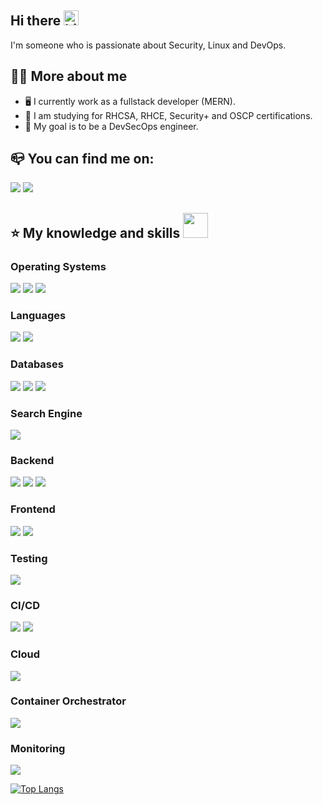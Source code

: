 ## Hi there <img src="https://user-images.githubusercontent.com/1303154/88677602-1635ba80-d120-11ea-84d8-d263ba5fc3c0.gif" width="24px" alt="hi"> 

I'm someone who is passionate about Security, Linux and DevOps.

## :man_technologist: More about me
- :desktop_computer: I currently work as a fullstack developer (MERN).
- :open_book:	I am studying for RHCSA, RHCE, Security+ and OSCP certifications.
- :telescope:	My goal is to be a DevSecOps engineer.

## :mailbox_closed: You can find me on:
[<img src="https://img.shields.io/badge/linkedin-%230077B5.svg?&style=for-the-badge&logo=linkedin&logoColor=white" />](https://www.linkedin.com/in/rafael-fran%C3%A7a-731202229/) 
[<img src="https://img.shields.io/badge/medium-%2312100E.svg?&style=for-the-badge&logo=medium&logoColor=white" />](https://medium.com/USERNAME)


## :star: My knowledge and skills <img src="https://media.giphy.com/media/WUlplcMpOCEmTGBtBW/giphy.gif" width="40">

### Operating Systems

<p float="left">
  <img src="https://img.shields.io/badge/Cent%20OS-262577?style=for-the-badge&logo=CentOS&logoColor=white"/>  
  <img src="https://img.shields.io/badge/Debian-A81D33?style=for-the-badge&logo=debian&logoColor=white"/>
  <img src="https://img.shields.io/badge/Arch_Linux-1793D1?style=for-the-badge&logo=arch-linux&logoColor=white"/>
</p>

### Languages

<p float="left">
  <img src="https://img.shields.io/badge/Python-FFD43B?style=for-the-badge&logo=python&logoColor=blue"/>  
  <img src="https://img.shields.io/badge/JavaScript-323330?style=for-the-badge&logo=javascript&logoColor=F7DF1E"/>
</p>

### Databases

<p float="left">
  <img src="https://img.shields.io/badge/MongoDB-4EA94B?style=for-the-badge&logo=mongodb&logoColor=white"/>  
  <img src="https://img.shields.io/badge/MySQL-005C84?style=for-the-badge&logo=mysql&logoColor=white"/>
  <img src="https://img.shields.io/badge/PostgreSQL-316192?style=for-the-badge&logo=postgresql&logoColor=white"/>
</p>

### Search Engine
<p float="left">
  <img src="https://img.shields.io/badge/Elastic_Search-005571?style=for-the-badge&logo=elasticsearch&logoColor=white"/>  
</p>

### Backend
<p float="left">
  <img src="https://img.shields.io/badge/Node.js-339933?style=for-the-badge&logo=nodedotjs&logoColor=white"/>  
  <img src="https://img.shields.io/badge/Express.js-000000?style=for-the-badge&logo=express&logoColor=white"/>
  <img src="https://img.shields.io/badge/Flask-000000?style=for-the-badge&logo=flask&logoColor=white"/>
</p>

### Frontend
<p float="left">
  <img src="https://img.shields.io/badge/React-20232A?style=for-the-badge&logo=react&logoColor=61DAFB"/>  
  <img src="https://img.shields.io/badge/Redux-593D88?style=for-the-badge&logo=redux&logoColor=white"/>
</p>

### Testing
<p float="left">
  <img src="https://img.shields.io/badge/Jest-C21325?style=for-the-badge&logo=jest&logoColor=white"/>
</p>

### CI/CD
<p float="left">
  <img src="https://img.shields.io/badge/Jenkins-D24939?style=for-the-badge&logo=Jenkins&logoColor=white"/>  
  <img src="https://img.shields.io/badge/GitHub_Actions-2088FF?style=for-the-badge&logo=github-actions&logoColor=white"/>
</p>

### Cloud
<p float="left">
  <img src="https://img.shields.io/badge/Amazon_AWS-FF9900?style=for-the-badge&logo=amazonaws&logoColor=white"/>  
</p>

### Container Orchestrator

<p float="left">
  <img src="https://img.shields.io/badge/kubernetes-326ce5.svg?&style=for-the-badge&logo=kubernetes&logoColor=white"/>  
</p>

### Monitoring
<p float="left">
  <img src="https://img.shields.io/badge/Prometheus-000000?style=for-the-badge&logo=prometheus&labelColor=000000"/>  
</p>



[![Top Langs](https://github-readme-stats.vercel.app/api/top-langs/?username=rafaelpfr&hide=css,html,scss)](https://github.com/anuraghazra/github-readme-stats)


